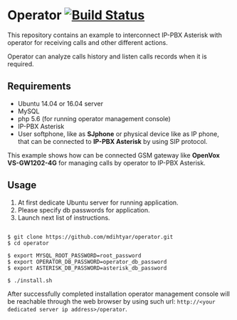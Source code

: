 # Operator [![Build Status](https://travis-ci.org/mdihtyar/operator.svg?branch=master)](https://travis-ci.org/mdihtyar/operator)
This repository contains an example to interconnect IP-PBX Asterisk with operator for receiving calls and other different actions.

Operator can analyze calls history and listen calls records when it is required.

## Requirements
* Ubuntu 14.04 or 16.04 server
* MySQL
* php 5.6 (for running operator management console)
* IP-PBX Asterisk
* User softphone, like as **SJphone** or physical device like as IP phone, that can be connected to **IP-PBX Asterisk** by using SIP protocol.

This example shows how can be connected GSM gateway like **OpenVox VS-GW1202-4G** for managing calls by operator to IP-PBX Asterisk.

## Usage

1. At first dedicate Ubuntu server for running application.
1. Please specify db passwords for application.
1. Launch next list of instructions.

```shell

$ git clone https://github.com/mdihtyar/operator.git
$ cd operator

$ export MYSQL_ROOT_PASSWORD=root_password
$ export OPERATOR_DB_PASSWORD=operator_db_password
$ export ASTERISK_DB_PASSWORD=asterisk_db_password

$ ./install.sh

```

After successfully completed installation operator management console will be reachable through the web browser by using such url: `http://<your dedicated server ip address>/operator`.
